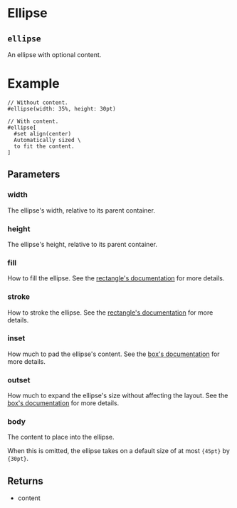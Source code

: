 # Ellipse

## `ellipse`

An ellipse with optional content.

# Example
```example
// Without content.
#ellipse(width: 35%, height: 30pt)

// With content.
#ellipse[
  #set align(center)
  Automatically sized \
  to fit the content.
]
```

## Parameters

### width 

The ellipse's width, relative to its parent container.

### height 

The ellipse's height, relative to its parent container.

### fill 

How to fill the ellipse. See the [rectangle's documentation]($rect.fill)
for more details.

### stroke 

How to stroke the ellipse. See the
[rectangle's documentation]($rect.stroke) for more details.

### inset 

How much to pad the ellipse's content. See the
[box's documentation]($box.inset) for more details.

### outset 

How much to expand the ellipse's size without affecting the layout. See
the [box's documentation]($box.outset) for more details.

### body 

The content to place into the ellipse.

When this is omitted, the ellipse takes on a default size of at most
`{45pt}` by `{30pt}`.

## Returns

- content

